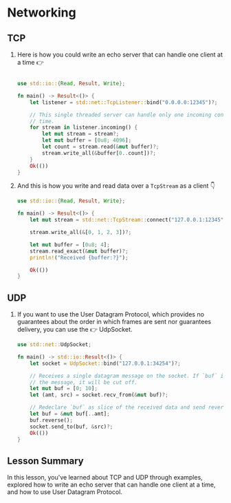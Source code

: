 # Networking

## TCP 

1. Here is how you could write an echo server that can handle one client at a time 👉

    ```rust

    use std::io::{Read, Result, Write};

    fn main() -> Result<()> {
        let listener = std::net::TcpListener::bind("0.0.0.0:12345")?;

        // This single threaded server can handle only one incoming connection at a
        // time.
        for stream in listener.incoming() {
            let mut stream = stream?;
            let mut buffer = [0u8; 4096];
            let count = stream.read(&mut buffer)?;
            stream.write_all(&buffer[0..count])?;
        }
        Ok(())
    }

    ```

2. And this is how you write and read data over a `TcpStream` as a client 👇

    ```rust
    use std::io::{Read, Result, Write};

    fn main() -> Result<()> {
        let mut stream = std::net::TcpStream::connect("127.0.0.1:12345")?;

        stream.write_all(&[0, 1, 2, 3])?;

        let mut buffer = [0u8; 4];
        stream.read_exact(&mut buffer)?;
        println!("Received {buffer:?}");

        Ok(())
    }
    ```

## UDP

1. If you want to use the User Datagram Protocol, which provides no guarantees about the order in which frames are sent nor guarantees delivery, you can use the 👉 UdpSocket.

    ```rust
    use std::net::UdpSocket;

    fn main() -> std::io::Result<()> {
        let socket = UdpSocket::bind("127.0.0.1:34254")?;

        // Receives a single datagram message on the socket. If `buf` is too small to hold
        // the message, it will be cut off.
        let mut buf = [0; 10];
        let (amt, src) = socket.recv_from(&mut buf)?;

        // Redeclare `buf` as slice of the received data and send reverse data back to origin.
        let buf = &mut buf[..amt];
        buf.reverse();
        socket.send_to(buf, &src)?;
        Ok(())
    }
    ```

## Lesson Summary 

In this lesson, you've learned about TCP and UDP through examples, explored how to write an echo server that can handle one client at a time, and how to use User Datagram Protocol.

